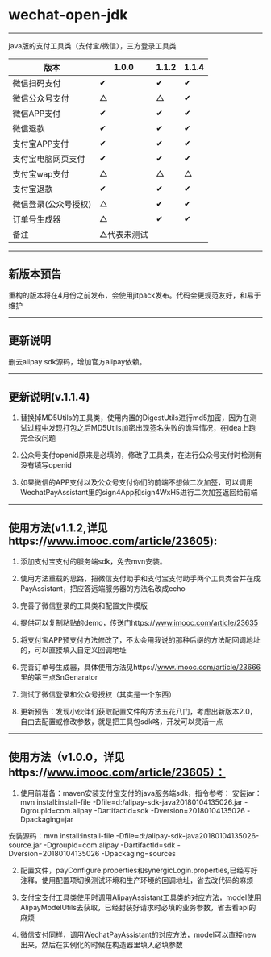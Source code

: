 # wechat-open-jdk

----------------------------

java版的支付工具类（支付宝/微信），三方登录工具类

版本 | 1.0.0 | 1.1.2 |1.1.4
---- | --- | --- |---
微信扫码支付 | ✔ | ✔ | ✔ 
微信公众号支付 | △ | △ | ✔ 
微信APP支付| ✔ | ✔ | ✔ 
微信退款| ✔ | ✔  | ✔ 
支付宝APP支付| ✔ | ✔ | ✔ 
支付宝电脑网页支付| ✔ | ✔ | ✔ 
支付宝wap支付| △ | △ | △ 
支付宝退款| ✔ | ✔ | ✔  
微信登录(公众号授权)| △ | ✔ | ✔ 
订单号生成器|△|✔ | ✔ 
备注|△代表未测试| |   

--------

## 新版本预告

重构的版本将在4月份之前发布，会使用jitpack发布。代码会更规范友好，和易于维护

----------
## 更新说明

删去alipay sdk源码，增加官方alipay依赖。

------------------------------------------------------------

## 更新说明(v.1.1.4)

1. 替换掉MD5Utils的工具类，使用内置的DigestUtils进行md5加密，因为在测试过程中发现打包之后MD5Utils加密出现签名失败的诡异情况，在idea上跑完全没问题

2. 公众号支付openid原来是必填的，修改了工具类，在进行公众号支付时检测有没有填写openid

3. 如果微信的APP支付以及公众号支付你们的前端不想做二次加签，可以调用WechatPayAssistant里的sign4App和sign4WxH5进行二次加签返回给前端

------------------------------------------------------------

## 使用方法(v1.1.2,详见https://www.imooc.com/article/23605):


1. 添加支付宝支付的服务端sdk，免去mvn安装。

2. 使用方法重载的思路，把微信支付助手和支付宝支付助手两个工具类合并在成PayAssistant，把应答远端服务器的方法名改成echo

3. 完善了微信登录的工具类和配置文件模版

4. 提供可以复制粘贴的demo，传送门https://www.imooc.com/article/23635

5. 将支付宝APP预支付方法修改了，不太会用我说的那种后缀的方法配回调地址的，可以直接填入自定义回调地址

6. 完善订单号生成器，具体使用方法见https://www.imooc.com/article/23666 里的第三点SnGenarator

7. 测试了微信登录和公众号授权（其实是一个东西）

8. 更新预告：发现小伙伴们获取配置文件的方法五花八门，考虑出新版本2.0，自由去配置或修改参数，就是把工具包sdk咯，开发可以灵活一点

------------------------------------------------------------------

## 使用方法（v1.0.0，详见https://www.imooc.com/article/23605）：

1. 使用前准备：maven安装支付宝支付的java服务端sdk，指令参考：
安装jar：mvn install:install-file -Dfile=d:/alipay-sdk-java20180104135026.jar -DgroupId=com.alipay -DartifactId=sdk -Dversion=20180104135026 -Dpackaging=jar

安装源码：mvn install:install-file -Dfile=d:/alipay-sdk-java20180104135026-source.jar -DgroupId=com.alipay -DartifactId=sdk -Dversion=20180104135026 -Dpackaging=sources

2. 配置文件，payConfigure.properties和synergicLogin.properties,已经写好注释，使用配置项切换测试环境和生产环境的回调地址，省去改代码的麻烦

3. 支付宝支付工具类使用时调用AlipayAssistant工具类的对应方法，model使用AlipayModelUtils去获取，已经封装好请求时必填的业务参数，省去看api的麻烦

4. 微信支付同样，调用WechatPayAssistant的对应方法，model可以直接new出来，然后在实例化的时候在构造器里填入必填参数
